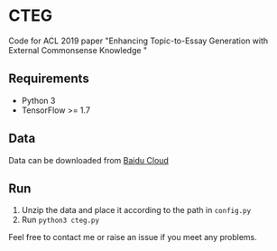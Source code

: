 # CTEG
Code for ACL 2019 paper "Enhancing Topic-to-Essay Generation with External Commonsense Knowledge "

## Requirements
- Python 3
- TensorFlow >= 1.7

## Data

Data can be downloaded from [Baidu Cloud](https://pan.baidu.com/s/17pcfWUuQTbcbniT0tBdwFQ)

## Run

1. Unzip the data and place it according to the path in `config.py`
2. Run `python3 cteg.py`

Feel free to contact me or raise an issue if you meet any problems.
